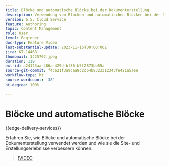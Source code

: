```yaml
---
title: Blöcke und automatische Blöcke bei der Dokumenterstellung
description: Verwendung von Blöcken und automatischen Blöcken bei der Dokumenterstellung
version: 6.5, Cloud Service
feature: Authoring
topic: Content Management
role: User
level: Beginner
doc-type: Feature Video
last-substantial-update: 2023-11-15T00:00:00Z
jira: KT-14468
thumbnail: 3425702.jpeg
duration: 119
exl-id: a24123aa-486a-429d-bf36-b5f2873bb55a
source-git-commit: f4c621f3a9caa8c2c64b8323312343fe421a5aee
workflow-type: ht
source-wordcount: '38'
ht-degree: 100%

---
```


# Blöcke und automatische Blöcke

{{edge-delivery-services}}

Erfahren Sie, wie Blöcke und automatische Blöcke bei der Dokumenterstellung verwendet werden und wie sie die Site- und Erstellungserlebnisse verbessern können.

>[!VIDEO](https://video.tv.adobe.com/v/3425703/?learn=on)
